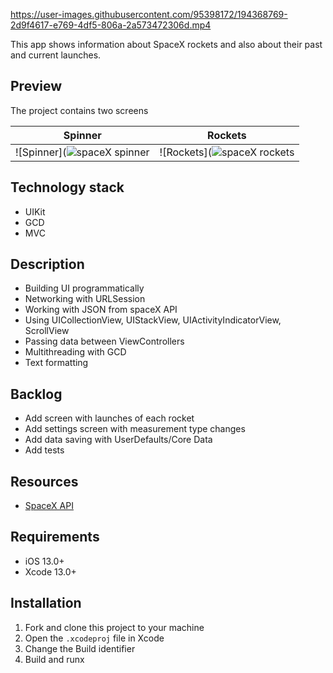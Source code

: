 https://user-images.githubusercontent.com/95398172/194368769-2d9f4617-e769-4df5-806a-2a573472306d.mp4

This app shows information about SpaceX rockets and also about their past and current launches.

## Preview
The project contains two screens

| Spinner | Rockets |
:---:|:---:|
![Spinner](![spaceX spinner](https://user-images.githubusercontent.com/95398172/194371663-9813f069-192b-4a8b-abc2-c0f1d494e0a6.gif) | ![Rockets](![spaceX rockets](https://user-images.githubusercontent.com/95398172/194373534-8eb29648-5a74-4ddb-b23c-a267cb310b01.gif)


## Technology stack
* UIKit
* GCD
* MVC

## Description
* Building UI programmatically
* Networking with URLSession
* Working with JSON from spaceX API
* Using UICollectionView, UIStackView, UIActivityIndicatorView, ScrollView
* Passing data between ViewControllers
* Multithreading with GCD
* Text formatting

## Backlog
* Add screen with launches of each rocket
* Add settings screen with measurement type changes
* Add data saving with UserDefaults/Core Data
* Add tests

## Resources
* [SpaceX API](https://github.com/r-spacex/SpaceX-API)

## Requirements
* iOS 13.0+
* Xcode 13.0+

## Installation
1. Fork and clone this project to your machine
2. Open the `.xcodeproj` file in Xcode
3. Change the Build identifier
4. Build and runx
